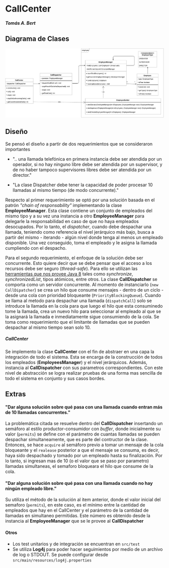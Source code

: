 # CallCenter 
##### Tomás A. Bert
 
## Diagrama de Clases 
![Diagrama de clases](img/CallCenter.png) 
 
## Diseño 
 
Se pensó el diseño a partir de dos requerimientos que se consideraron importantes
- ".. una llamada telefónica en primera instancia debe ser atendida por un operador, si no hay ninguno libre debe ser atendida por un supervisor, y de no haber tampoco supervisores libres debe ser atendida por un director." 
 
- "La clase Dispatcher debe tener la capacidad de poder procesar 10 llamadas al mismo tiempo (de modo concurrente)." 
 
Respecto al primer requerimiento se optó por una solución basada en el patrón *"chain of responsability"* implementando la clase **EmployeeManager**. Esta clase contiene un conjunto de empleados del mismo tipo y a su vez una instancia a otro **EmployeeManager** para delegarle la responsabilidad en caso de que no haya empleados desocupados. Por lo tanto, el *dispatcher*, cuando debe despachar una llamada, teniendo como referencia el nivel jerárquico más bajo, busca a partir del mismo - iterando - algún nivel donde tenga al menos un empleado disponible. Una vez conseguido, toma el empleado y le asigna la llamada cumpliendo con el despacho. 
 
Para el segundo requerimiento, el enfoque de la solución debe ser concurrente. Esto quiere decir que se debe pensar que el acceso a los recursos debe ser seguro (*thread-safe*). Para ello se utilizan las [herramientas que nos provee Java 8](https://docs.oracle.com/javase/8/docs/technotes/guides/concurrency/index.html) tales como *synchronize*, *synchronizedList*, tipos atómicos, entre otros. 
La clase **CallDispatcher** se comporta como un servidor concurrente. Al momento de instanciarlo (`new CallDipatcher`) se crea un hilo que consume mensajes - dentro de un ciclo - desde una cola con prioridad bloqueante (`PriorityBlockingQueue`). Cuando se llama al metodo para despachar una llamada (`dispatchCall`) solo se introduce la llamada en la cola para que luego el hilo que esta consuminedo tome la llamada, crea un nuevo hilo para seleccionar al empleado al que se la asignará la llamada e inmediatamente sigue consumiendo de la cola.
Se toma como requerimiento que el limitante de llamadas que se pueden despachar al mismo tiempo sean solo 10.


##### CallCenter 
Se implemento la clase **CallCenter** con el fin de abstraer en una capa la integración de todo el sistema. Esta se encarga de la construcción de todos los empleados (**EmployeesManager**) y el nivel jerárquicos. Además, instancia al **CallDispatcher** con sus parametros correspondientes. Con este nivel de abstracción se logra realizar pruebas de una forma mas sencilla de todo el sistema en conjunto y sus casos bordes. 
 
## Extras 

#### "Dar alguna solución sobre qué pasa con una llamada cuando entran más de 10 llamadas concurrentes." 
La problemática citada se resuelve dentro del **CallDispatcher** insertando un semáforo al estilo productor-consumidor con *buffer*, donde inicialmente su valor (`permits`) se define con el parámetro de cuantas llamadas se pueden despachar simultaneamente, que es parte del contructor de la clase. Entonces, se hace `acquire` al semáforo previo a tomar un mensaje de la cola bloqueante y el `realease` posterior a que el mensaje se consuma, es decir, haya sido despachado y tomado por un empleado hasta su finalización. Por lo tanto, si ingresan mas de 10 (o el valor que se paso por parametro) llamadas simultaneas, el semaforo bloqueara el hilo que consume de la cola.

#### "Dar alguna solución sobre qué pasa con una llamada cuando no hay ningún empleado libre."   
Su utiliza el método de la solución al item anterior, donde el valor inicial del semaforo (`permits`), en este caso, es el mínimo entre la cantidad de empleados que hay en el CallCenter y el parámetro de la cantidad de llamadas en simultaneo permitidas. Este número es obtenido desde la instancia al **EmployeeManager** que se le provee al **CallDispatcher**


#### Otros 
 
- Los test unitarios y de integración se encuentran en `src/test` 
- Se utiliza **Log4j** para poder hacer seguimientos por medio de un archivo de log o STDOUT. 
Se puede configurar desde `src/main/resources/log4j.properties`
